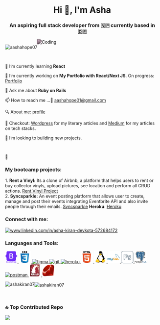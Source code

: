 <h1 align="center">Hi 👋, I'm Asha</h1>
<h3 align="center">An aspiring full stack developer from 🇳🇵 currently based in 🇩🇪</h3>
<img align="right" alt="Coding" width="400" src="https://user-images.githubusercontent.com/59734313/157189039-c09b3e38-9f42-42c0-ab54-14f1574190a7.gif" style="filter: grayscale(1) brightness(0.6) contrast(1.2) sepia(0.5) hue-rotate(270deg);"> <!-- Add the style attribute with CSS filters -->

<p align="left"> <img src="https://komarev.com/ghpvc/?username=aashahope07&label=Profile%20views&color=0e75b6&style=flat" alt="aashahope07" /> </p>

<br>

🌱 I’m currently learning **React**

🔭 I’m currently working on **My Portfolio with React/Next JS**. On progress:  [Portfolio](https://ashakiran07.github.io/profile/)

💬 Ask me about **Ruby on Rails**
 
📫 How to reach me ...📩 aashahope01@gmail.com

🔍 About me:  [profile](https://troopl.com/aashahope01)

📝 Checkout: [Wordpress](https://wordpress.com/home/aashahope07.wordpress.com) for my literary articles and 
                                   [Medium](https://medium.com/@aashahope01) for my articles on tech stacks.

👀 I’m looking to building new projects.

<br>
  
🔗 <h3 align="left">My bootcamp projects:</h3>
     1. **Rent a Vinyl:** Its a clone of Airbnb, a platform that helps users to rent or buy collector vinyls, upload pictures, see location and perform all CRUD actions.
         [Rent Vinyl Project](https://github.com/ashakiran07/airbnb_vinyl/tree/master)  
     2. **Syncsparkle:** An event posting platform that allows user to create, manage and post their events integrating Eventbrite API and also invite people through their emails.
         [Syncsparkle](https://github.com/lae178456/syncsparkle)
        **Heroku**: [Heroku](https://syncsparkleapp-c6ba66b7978d.herokuapp.com/)


<h3 align="left">Connect with me:</h3>
<p align="left">
<a href="https://linkedin.com/in/www.linkedin.com/in/asha-kiran-devkota-572684172" target="blank"><img align="center" src="https://raw.githubusercontent.com/rahuldkjain/github-profile-readme-generator/master/src/images/icons/Social/linked-in-alt.svg" alt="www.linkedin.com/in/asha-kiran-devkota-572684172" height="30" width="40" /></a>
</p>


<h3 align="left">Languages and Tools:</h3>
<p align="left"> <a href="https://getbootstrap.com" target="_blank" rel="noreferrer"> <img src="https://raw.githubusercontent.com/devicons/devicon/master/icons/bootstrap/bootstrap-plain-wordmark.svg" alt="bootstrap" width="40" height="40"/> </a> <a href="https://www.w3schools.com/css/" target="_blank" rel="noreferrer"> <img src="https://raw.githubusercontent.com/devicons/devicon/master/icons/css3/css3-original-wordmark.svg" alt="css3" width="40" height="40"/> </a> <a href="https://www.figma.com/" target="_blank" rel="noreferrer"> <img src="https://www.vectorlogo.zone/logos/figma/figma-icon.svg" alt="figma" width="40" height="40"/> </a> <a href="https://git-scm.com/" target="_blank" rel="noreferrer"> <img src="https://www.vectorlogo.zone/logos/git-scm/git-scm-icon.svg" alt="git" width="40" height="40"/> </a> <a href="https://heroku.com" target="_blank" rel="noreferrer"> <img src="https://www.vectorlogo.zone/logos/heroku/heroku-icon.svg" alt="heroku" width="40" height="40"/> </a> <a href="https://www.w3.org/html/" target="_blank" rel="noreferrer"> <img src="https://raw.githubusercontent.com/devicons/devicon/master/icons/html5/html5-original-wordmark.svg" alt="html5" width="40" height="40"/> </a> <a href="https://www.linux.org/" target="_blank" rel="noreferrer"> <img src="https://raw.githubusercontent.com/devicons/devicon/master/icons/linux/linux-original.svg" alt="linux" width="40" height="40"/> </a> <a href="https://www.mysql.com/" target="_blank" rel="noreferrer"> <img src="https://raw.githubusercontent.com/devicons/devicon/master/icons/mysql/mysql-original-wordmark.svg" alt="mysql" width="40" height="40"/> </a> <a href="https://www.photoshop.com/en" target="_blank" rel="noreferrer"> <img src="https://raw.githubusercontent.com/devicons/devicon/master/icons/photoshop/photoshop-line.svg" alt="photoshop" width="40" height="40"/> </a> <a href="https://www.postgresql.org" target="_blank" rel="noreferrer"> <img src="https://raw.githubusercontent.com/devicons/devicon/master/icons/postgresql/postgresql-original-wordmark.svg" alt="postgresql" width="40" height="40"/> </a> <a href="https://postman.com" target="_blank" rel="noreferrer"> <img src="https://www.vectorlogo.zone/logos/getpostman/getpostman-icon.svg" alt="postman" width="40" height="40"/> </a> <a href="https://rubyonrails.org" target="_blank" rel="noreferrer"> <img src="https://raw.githubusercontent.com/devicons/devicon/master/icons/rails/rails-original-wordmark.svg" alt="rails" width="40" height="40"/> </a> <a href="https://www.ruby-lang.org/en/" target="_blank" rel="noreferrer"> <img src="https://raw.githubusercontent.com/devicons/devicon/master/icons/ruby/ruby-original.svg" alt="ruby" width="40" height="40"/> </a> </p>

<p><img align="left" src="https://github-readme-stats.vercel.app/api/top-langs?username=ashakiran07&theme=dark&show_icons=true&locale=en&layout=compact" alt="ashakiran07" /></p>


<p><img align="center" src="https://github-readme-streak-stats.herokuapp.com/?user=ashakiran07&theme=dark" alt="ashakiran07" /></p>

<br/>

### 🔝 Top Contributed Repo
![](https://github-contributor-stats.vercel.app/api?username=ashakiran07&limit=5&theme=dark&hide_border=false&combine_all_yearly_contributions=true)


